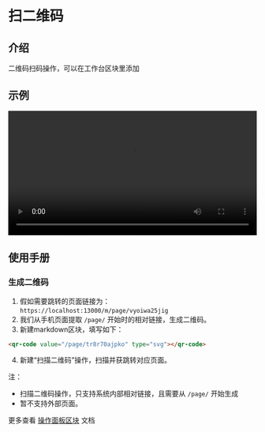 # 扫二维码

## 介绍

二维码扫码操作，可以在工作台区块里添加

## 示例

<video width="100%" controls>
  <source src="https://static-docs.nocobase.com/20240612214013_rec_.mp4" type="video/mp4">
</video>

## 使用手册

### 生成二维码

1. 假如需要跳转的页面链接为： `https://localhost:13000/m/page/vyoiwa25jig`
2. 我们从手机页面提取 `/page/` 开始时的相对链接，生成二维码。
3. 新建markdown区块，填写如下：

```markdown
<qr-code value="/page/tr8r70ajpko" type="svg"></qr-code>
```

4. 新建“扫描二维码”操作，扫描并获跳转对应页面。

注：
- 扫描二维码操作，只支持系统内部相对链接，且需要从 `/page/` 开始生成
- 暂不支持外部页面。

更多查看 [操作面板区块](/handbook/block-workbench) 文档

